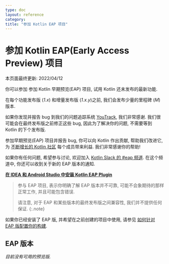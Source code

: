 ```yaml
---
type: doc
layout: reference
category:
title: "参加 Kotlin EAP 项目"
---
```


# 参加 Kotlin EAP(Early Access Preview) 项目

本页面最终更新: 2022/04/12

你可以参加 参加 Kotlin 早期预览(EAP) 项目, 试用 Kotlin 还未发布的最新功能.

在每个功能发布版 (_1.x_) 和增量发布版 (_1.x.y_)之前, 我们会发布少量的里程碑 (_M_) 版本. 

如果你发现并报告 bug 到我们的问题追踪系统 [YouTrack](https://kotl.in/issue), 我们非常感谢. 
我们很可能会在最终发布版之前修正这些 bug, 因此为了解决你的问题, 不需要等到 Kotlin 的下个发布版. 

参加早期预览(EAP) 项目并报告 bug, 你可以向 Kotlin 作出贡献, 帮助我们改进它,
为 [不断增长的 Kotlin 社区](https://kotlinlang.org/community/) 每个成员带来利益.
我们非常感谢你的帮助! 

如果你有任何问题, 希望参与讨论, 欢迎加入 [Kotlin Slack 的 #eap 频道](https://app.slack.com/client/T09229ZC6/C0KLZSCHF). 
在这个频道中, 你还可以收到关于新的 EAP 版本的通知.

**[在 IDEA 和 Android Studio 中安装 Kotlin EAP Plugin](install-eap-plugin.html)**

> 参与 EAP 项目, 表示你明确了解 EAP 版本并不可靠, 可能不会象期待的那样正常工作, 并且可能包含错误.
>
> 请注意, 对于 EAP 和某些版本的最终发布版之间兼容性, 我们并不提供任何保证. 
{:.note}

如果你已经安装了 EAP 版, 并希望在之前创建的项目中使用, 
请参见 [如何针对 EAP 版配置你的构建](configure-build-for-eap.html). 

## EAP 版本

_目前没有可用的预览版._
